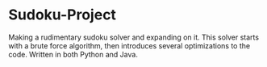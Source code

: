 # Sudoku-Project
Making a rudimentary sudoku solver and expanding on it. This solver starts with a brute force algorithm, then introduces several optimizations 
to the code. Written in both Python and Java. 

